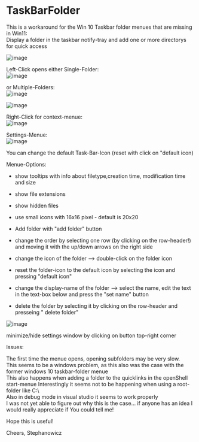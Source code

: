 # TaskBarFolder
This is a workaround for the Win 10 Taskbar folder menues that are missing in Win11:   
Display a folder in the taskbar notify-tray and add one or more directorys for quick access 
   

![image](https://github.com/user-attachments/assets/8fa73de8-3a19-4d30-9dc3-8a69581e69eb)
   
Left-Click opens either Single-Folder:    
![image](https://github.com/user-attachments/assets/da70caee-69c7-4320-a9b3-708ea6f153d2)
  
or Multiple-Folders:   
![image](https://github.com/user-attachments/assets/ab9e1edf-196a-4fbf-a4ee-1f253f359119)
    
![image](https://github.com/user-attachments/assets/fac0608d-4d9c-43fb-b3e9-dcef8005cc24)
  
Right-Click for context-menue:    
![image](https://github.com/user-attachments/assets/a42bf6be-14b0-4e57-b76b-7afad4863467)  
  
Settings-Menue:    
![image](https://github.com/user-attachments/assets/727c04dc-32f8-4f3c-a75e-f5923c62b047)

  
You can change the default Task-Bar-Icon (reset with click on "default icon)   

Menue-Options:
- show tooltips with info about filetype,creation time, modification time and size
- show file extensions      
- show hidden files
- use small icons with 16x16 pixel - default is 20x20

- Add folder with "add folder" button
- change the order by selecting one row (by clicking on the row-header!) and moving it with the up/down arrows on the right side
- change the icon of the folder --> double-click on the folder icon
- reset the folder-icon to the default icon by selecting the icon and pressing "default icon"  
- change the display-name of the folder --> select the name, edit the text in the text-box below and press the "set name" button
- delete the folder by selecting it by clicking on the row-header and presseing " delete folder"
   
![image](https://github.com/user-attachments/assets/1b902d06-387a-4f34-ac80-366478f85848)

minimize/hide settings window by clicking on button top-right corner   

Issues:   

The first time the menue opens, opening subfolders may be very slow.  
This seems to be a windows problem, as this also was the case with the former windows 10 taskbar-folder menue  
This also happens when adding a folder to the quicklinks in the openShell start-menue
Interestingly it seems not to be happening when using a root-folder like C:\   
Also in debug mode in visual studio it seems to work properly   
I was not yet able to figure out why this is the case... if anyone has an idea I would really appreciate if You could tell me!   
   
   
Hope this is useful!  
  
Cheers, Stephanowicz   
